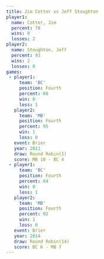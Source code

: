 ```yaml
---
title: Jim Cotter vs Jeff Stoughton
player1:               
  name: Cotter, Jim    
  percent: 78          
  wins: 0              
  losses: 2            
player2:               
  name: Stoughton, Jeff
  percent: 93          
  wins: 2              
  losses: 0            
games:
 - player1:          
     team: 'BC'      
     position: Fourth
     percent: 68     
     win: 0          
     loss: 1         
   player2:          
     team: 'MB'      
     position: Fourth
     percent: 95     
     win: 1          
     loss: 0         
   event: Brier        
   year: 2011          
   draw: Round Robin(1)
   score: MB 10 - BC 4 
 - player1:          
     team: 'BC'      
     position: Fourth
     percent: 84     
     win: 0          
     loss: 1         
   player2:          
     team: 'MB'      
     position: Fourth
     percent: 92     
     win: 1          
     loss: 0         
   event: Brier         
   year: 2014           
   draw: Round Robin(14)
   score: BC 6 - MB 7   
---
```

